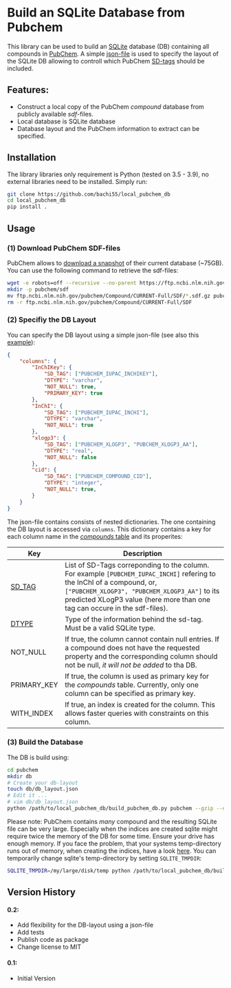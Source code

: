 # Build an SQLite Database from Pubchem

This library can be used to build an [SQLite](https://www.sqlite.org/index.html) database (DB) containing all compounds in [PubChem](https://pubchem.ncbi.nlm.nih.gov/). A simple [json-file](default_db_layout.json) is used to specify the layout of the SQLite DB allowing to controll which PubChem [SD-tags](https://ftp.ncbi.nlm.nih.gov/pubchem/specifications/pubchem_sdtags.pdf) should be included.

## Features: 

- Construct a local copy of the PubChem *compound* database from publicly available *sdf*-files.
- Local database is SQLite database
- Database layout and the PubChem information to extract can be specified. 

## Installation 
 
The library libraries only requirement is Python (tested on 3.5 - 3.9), no external libraries need to be installed. Simply run:
```bash
git clone https://github.com/bachi55/local_pubchem_db
cd local_pubchem_db
pip install .
```

## Usage

### (1) Download PubChem SDF-files

PubChem allows to [download a snapshot](https://ftp.ncbi.nlm.nih.gov/pubchem/Compound/CURRENT-Full/SDF/) of their current database (~75GB). You can use the following command to retrieve the sdf-files: 
```bash
wget -e robots=off --recursive --no-parent https://ftp.ncbi.nlm.nih.gov/pubchem/Compound/CURRENT-Full/SDF/
mkdir -p pubchem/sdf
mv ftp.ncbi.nlm.nih.gov/pubchem/Compound/CURRENT-Full/SDF/*.sdf.gz pubchem/sdf
rm -r ftp.ncbi.nlm.nih.gov/pubchem/Compound/CURRENT-Full/SDF
```

### (2) Specifiy the DB Layout

You can specify the DB layout using a simple json-file (see also this [example](default_db_layout.json)):
```json
{
    "columns": {
        "InChIKey": {
            "SD_TAG": ["PUBCHEM_IUPAC_INCHIKEY"],
            "DTYPE": "varchar",
            "NOT_NULL": true,
            "PRIMARY_KEY": true
        },
        "InChI": {
            "SD_TAG": ["PUBCHEM_IUPAC_INCHI"],
            "DTYPE": "varchar",
            "NOT_NULL": true
        },
        "xlogp3": {
            "SD_TAG": ["PUBCHEM_XLOGP3", "PUBCHEM_XLOGP3_AA"],
            "DTYPE": "real",
            "NOT_NULL": false
        },
        "cid": {
            "SD_TAG": ["PUBCHEM_COMPOUND_CID"],
            "DTYPE": "integer",
            "NOT_NULL": true,
        }
    }
}
```
The json-file contains consists of nested dictionaries. The one containing the DB layout is accessed via ```columns```. This dictionary contains a key for each column name in the [*compounds* table](https://github.com/bachi55/local_pubchem_db/blob/bd339a19ffd8b442eda54f0b8684270eabf4c357/pubchem2sqlite/utils.py#L162) and its properites:

| Key | Description |
| --- | --- |
| [SD_TAG](https://ftp.ncbi.nlm.nih.gov/pubchem/specifications/pubchem_sdtags.pdf) | List of SD-Tags correponding to the column. For example ```[PUBCHEM_IUPAC_INCHI]``` refering to the InChI of a compound, or, ```["PUBCHEM_XLOGP3", "PUBCHEM_XLOGP3_AA"]``` to its predicted XLogP3 value (here more than one tag can occure in the sdf-files). | 
| [DTYPE](https://github.com/bachi55/local_pubchem_db/blob/bd339a19ffd8b442eda54f0b8684270eabf4c357/pubchem2sqlite/utils.py#L9) | Type of the information behind the sd-tag. Must be a valid SQLite type. |
| NOT_NULL | If true, the column cannot contain null entries. If a compound does not have the requested property and the corresponding column should not be null, *it will not be added* to tha DB. | 
| PRIMARY_KEY | If true, the column is used as primary key for the *compounds* table. Currently, only one column can be specified as primary key. | 
| WITH_INDEX | If true, an index is created for the column. This allows faster queries with constraints on this column. | 

### (3) Build the Database

The DB is build using: 
```bash
cd pubchem
mkdir db
# Create your db-layout
touch db/db_layout.json
# Edit it ... 
# vim db/db_layout.json
python /path/to/local_pubchem_db/build_pubchem_db.py pubchem --gzip --db_layout_fn=db/db_layout.json
```
Please note: PubChem contains *many* compound and the resulting SQLite file can be very large. Especially when the indices are created sqlite might require twice the memory of the DB for some time. Ensure your drive has enough memory. If you face the problem, that your systems temp-directory runs out of memory, when creating the indices, have a look [here](https://sqlite.org/tempfiles.html#temporary_file_storage_locations). You can temporarily change sqlite's temp-directory by setting ```SQLITE_TMPDIR```:
```bash
SQLITE_TMPDIR=/my/large/disk/temp python /path/to/local_pubchem_db/build_pubchem_db.py pubchem --gzip --db_layout_fn=db/db_layout.json
```
## Version History

#### 0.2:
- Add flexibility for the DB-layout using a json-file
- Add tests
- Publish code as package
- Change license to MIT

#### 0.1:
- Initial Version

